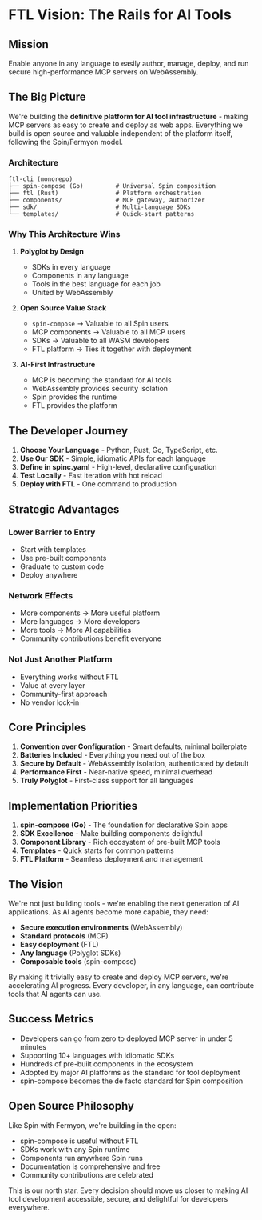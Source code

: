 # FTL Vision: The Rails for AI Tools

## Mission
Enable anyone in any language to easily author, manage, deploy, and run secure high-performance MCP servers on WebAssembly.

## The Big Picture

We're building the **definitive platform for AI tool infrastructure** - making MCP servers as easy to create and deploy as web apps. Everything we build is open source and valuable independent of the platform itself, following the Spin/Fermyon model.

### Architecture

```
ftl-cli (monorepo)
├── spin-compose (Go)         # Universal Spin composition
├── ftl (Rust)                # Platform orchestration  
├── components/               # MCP gateway, authorizer
├── sdk/                      # Multi-language SDKs
└── templates/                # Quick-start patterns
```

### Why This Architecture Wins

1. **Polyglot by Design**
   - SDKs in every language
   - Components in any language  
   - Tools in the best language for each job
   - United by WebAssembly

2. **Open Source Value Stack**
   - `spin-compose` → Valuable to all Spin users
   - MCP components → Valuable to all MCP users
   - SDKs → Valuable to all WASM developers
   - FTL platform → Ties it together with deployment

3. **AI-First Infrastructure**
   - MCP is becoming the standard for AI tools
   - WebAssembly provides security isolation
   - Spin provides the runtime
   - FTL provides the platform

## The Developer Journey

1. **Choose Your Language** - Python, Rust, Go, TypeScript, etc.
2. **Use Our SDK** - Simple, idiomatic APIs for each language
3. **Define in spinc.yaml** - High-level, declarative configuration
4. **Test Locally** - Fast iteration with hot reload
5. **Deploy with FTL** - One command to production

## Strategic Advantages

### Lower Barrier to Entry
- Start with templates
- Use pre-built components
- Graduate to custom code
- Deploy anywhere

### Network Effects
- More components → More useful platform
- More languages → More developers
- More tools → More AI capabilities
- Community contributions benefit everyone

### Not Just Another Platform
- Everything works without FTL
- Value at every layer
- Community-first approach
- No vendor lock-in

## Core Principles

1. **Convention over Configuration** - Smart defaults, minimal boilerplate
2. **Batteries Included** - Everything you need out of the box
3. **Secure by Default** - WebAssembly isolation, authenticated by default
4. **Performance First** - Near-native speed, minimal overhead
5. **Truly Polyglot** - First-class support for all languages

## Implementation Priorities

1. **spin-compose (Go)** - The foundation for declarative Spin apps
2. **SDK Excellence** - Make building components delightful
3. **Component Library** - Rich ecosystem of pre-built MCP tools
4. **Templates** - Quick starts for common patterns
5. **FTL Platform** - Seamless deployment and management

## The Vision

We're not just building tools - we're enabling the next generation of AI applications. As AI agents become more capable, they need:

- **Secure execution environments** (WebAssembly)
- **Standard protocols** (MCP)
- **Easy deployment** (FTL)
- **Any language** (Polyglot SDKs)
- **Composable tools** (spin-compose)

By making it trivially easy to create and deploy MCP servers, we're accelerating AI progress. Every developer, in any language, can contribute tools that AI agents can use.

## Success Metrics

- Developers can go from zero to deployed MCP server in under 5 minutes
- Supporting 10+ languages with idiomatic SDKs
- Hundreds of pre-built components in the ecosystem
- Adopted by major AI platforms as the standard for tool deployment
- spin-compose becomes the de facto standard for Spin composition

## Open Source Philosophy

Like Spin with Fermyon, we're building in the open:
- spin-compose is useful without FTL
- SDKs work with any Spin runtime
- Components run anywhere Spin runs
- Documentation is comprehensive and free
- Community contributions are celebrated

This is our north star. Every decision should move us closer to making AI tool development accessible, secure, and delightful for developers everywhere.
